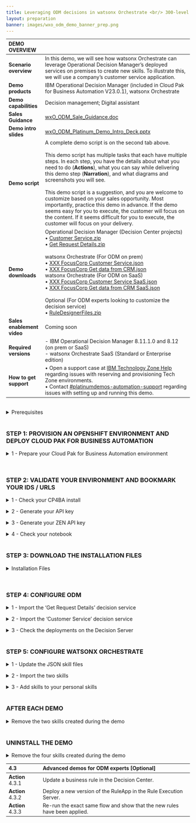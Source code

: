 ```yaml
---
title: Leveraging ODM decisions in watsonx Orchestrate <br/> 300-level live demo
layout: preparation
banner: images/wxo_odm_demo_banner_prep.png
---
```


<span id="place1"></span>

<span id="top"></span>

| **DEMO OVERVIEW** | | 
| :---         | :--- |
| **Scenario overview** | In this demo, we will see how watsonx Orchestrate can leverage Operational Decision Manager’s deployed services on premises to create new skills. To illustrate this, we will use a company’s customer service application. |
| **Demo products** | IBM Operational Decision Manager (included in Cloud Pak for Business Automation V23.0.1), watsonx Orchestrate |
| **Demo capabilities** | Decision management; Digital assistant |
| **Sales Guidance** | <a href="./files/wxO_ODM%20demo%20sales%20guidance%20DRAFT%20V1.docx" target="_blank" rel="noreferrer">wxO_ODM_Sale_Guidance.doc</a> |
| **Demo intro slides** | <a href="./files/wxO_ODM%20Platinum%20Demo%20-%20Intro%20deck%20V2.pptx" target="_blank" rel="noreferrer">wxO_ODM_Platinum_Demo_Intro_Deck.pptx</a> |
| **Demo script** | A complete demo script is on the second tab above. <br/><br/> This demo script has multiple tasks that each have multiple steps. In each step, you have the details about what you need to do (**Actions**), what you can say while delivering this demo step (**Narration**), and what diagrams and screenshots you will see.<br/><br/>This demo script is a suggestion, and you are welcome to customize based on your sales opportunity. Most importantly, practice this demo in advance. If the demo seems easy for you to execute, the customer will focus on the content. If it seems difficult for you to execute, the customer will focus on your delivery. |
| **Demo downloads** | Operational Decision Manager (Decision Center projects) <br/> • <a href="./files/Customer Service.zip" target="_blank" rel="noreferrer">Customer Service.zip</a> <br/> • <a href="./files/Get Request Details.zip" target="_blank" rel="noreferrer">Get Request Details.zip</a> <br/><br/> watsonx Orchestrate (For ODM on prem) <br/> • <a href="./files/XXX%20FocusCorp%20Customer%20Service.json" target="_blank" rel="noreferrer">XXX FocusCorp Customer Service.json</a> <br/> • <a href="./files/XXX%20FocusCorp%20Get%20data%20from%20CRM.json" target="_blank" rel="noreferrer">XXX FocusCorp Get data from CRM.json</a><br/> watsonx Orchestrate (For ODM on SaaS) <br/> • <a href="./files/XXX%20FocusCorp%20Customer%20Service%20SaaS.json" target="_blank" rel="noreferrer">XXX FocusCorp Customer Service SaaS.json</a> <br/> • <a href="./files/XXX%20FocusCorp%20Get%20data%20from%20CRM%20SaaS.json" target="_blank" rel="noreferrer">XXX FocusCorp Get data from CRM SaaS.json</a> <br/><br/> Optional (For ODM experts looking to customize the decision service) <br/> • <a href="./files/RuleDesignerFiles_V5_20231027.zip" target="_blank" rel="noreferrer">RuleDesignerFiles.zip</a> |
| **Sales enablement video** | Coming soon |
| **Required versions** | - IBM Operational Decision Manager 8.11.1.0  and 8.12 (on prem or SaaS)<br> - watsonx Orchestrate SaaS (Standard or Enterprise edition) |
| **How to get support** | • Open a support case at <a href="https://techzone.ibm.com/help" target="_blank" rel="noreferrer">IBM Technology Zone Help</a> regarding issues with reserving and provisioning Tech Zone environments.<br/>• Contact <a href="https://ibm-cloud.slack.com/archives/C0216F39ACU" target="_blank" rel="noreferrer">#platinumdemos-automation-support</a> regarding issues with setting up and running this demo. |

<inline-notification text="You are going to deliver a demo on a watsonx Orchestrate shared environment. watsonx Orchestrate environments are single-tenant. To prevent conflicts and to easily access your different artifacts, you will have to pre-fix or mark some skills and artifact names with your own initials. <br/><br/> In this documentation, we will use ‘<strong>XXX</strong>’. You are asked to use your own 3-letter initials that are not yet used on your watsonx Orchestrate instance. <br/><br/> We are detailing the setup of IBM Operational Decision Manager (ODM) using a TechZone pre-configured VMWare image powered by PackInstaller. However, compatible ODM on SaaS configuration files are provided. <br/> Note: You will have to ask your SaaS administrator for a userID/Password to connect the watsonx Orchestrate application to your Rule Execution Server instance."></inline-notification>

<br/>

<details markdown="1">

<summary>Prerequisites</summary>

Before starting the installation of this demo, make sure you have been granted **'developer'** access to a watsonx Orchestrate SaaS environment: <br/><br/>
• IBM Tech Sales: Contact your local geo tech sales leader to be invited to the dedicated watsonx Orchestrate instances <br/>
• Business Partners: Contact your local IBM Ecosystem representative<br/><br/>
It is also required that you have a text editor that's able to edit JSON files. In this documentation, we will use Microsoft™ Visual Studio Code.

<br/>

**[Go to top](#top)**

<br/><br/>

</details>

<br/>

### **STEP 1: PROVISION AN OPENSHIFT ENVIRONMENT AND DEPLOY CLOUD PAK FOR BUSINESS AUTOMATION**

<details markdown="1">

To run this demonstration, you will need an OpenShift environment with Cloud Pak
for Business Automation 23.0.1 installed. We will use IBM Operational Decision
Manager on prem version contained in this installation. Only the Decision
capabilities must be installed from your Cloud Pak for Business Automation.<br/> <inline-notification text="Note: If you want to use your ODM hosted on a SaaS tenant, just contact your SaaS administrator to get a user and password to connect your RES in Basic Authentication. Go directly to Step 3."></inline-notification>

<summary>1 - Prepare your Cloud Pak for Business Automation environment</summary>

1. Visit the <a href="https://techzone.ibm.com/collection/PakInstaller/journey-cloud-pak-for-business-automation" target="_blank" rel="noreferrer">Pak Installer</a> page. <br/><br/>

2. Click the **Cloud Pak for Business Automation 23.0.1 IF001 - VMWare Public (OCP 4.12) (Powered by Pak Installer)** tile. <br/> <img src="images/Prep-1-1-2.png" width="800" /><br/>

3. Select **Reserve now** tile. <br/> <img src="images/Prep-1-1-3.png" width="800" /><br/><br/>

4. Select **Practice / Self-Education** <br/> <img src="images/Prep-1-1-4.png" width="800" /><br/><br/>

5. Enter a **Purpose description** <br/> <img src="images/Prep-1-1-5.png" width="800" /><br/><br/>

6. Select your **Preferred Geography** <br/> <img src="images/Prep-1-1-6.png" width="800" /><br/><br/>

7. Select **decisions** as the **Starter service** <br/> <img src="images/Prep-1-1-7.png" width="800" /><br/><br/>

8. Read and agree to **IBM Technology Zone's Terms and Conditions and End User Security Policies** (1). Click **Submit** (2). <br/> <img src="images/Prep-1-1-8.png" width="800" /><br/><br/>

9. Check that the request was correctly submitted, and wait for the confirmation emails. <br/> <img src="images/Prep-1-1-9.png" width="800" /><br/><br/>

<br/>

**[Go to top](#top)**

<br/><br/>

</details>

<p/>
<br/>

### **STEP 2: VALIDATE YOUR ENVIRONMENT AND BOOKMARK YOUR IDS / URLS**

<details markdown="1">

<summary>1 - Check your CP4BA install</summary>

After 4-5 hours, your Cloud Pak for Business Automation (CP4BA) should be ready. After requesting your CP4BA, you will receive a series of emails from IBM Technology Zone regarding the progress of your request.

1. Check for an email with the subject **Pak Installer – CloudPakInstalled** (1). Add your **Pak Installer Portal URL** (2) into your notebook. <br/> <img src="images/Prep-2-1-1.png" width="800" /><br/>

2. Wait for ODM to be installed. <br/> <inline-notification text="At this stage, it will take around 3-4 hours to have ODM fully installed onto your environment."></inline-notification>

3. Click your **Pak Installer Portal URL**. <br/> <img src="images/Prep-2-1-3.png" width="800" /><br/>

4. Click the **Cloud Pak Console** tab. <br/> <img src="images/Prep-2-1-4.png" width="800" /><br/>

5. Check that the **Decision Console ODM** credentials and URLs are available. <br/> <inline-notification text="If nothing is displayed in this section, you will have to wait a bit more for the installation to be completed."></inline-notification> <img src="images/Prep-2-1-5.png" width="800" /><br/>

6. Add the following information to your notebook: **Decisions Admin Username** and **Decisions Admin Password** (1), **Decision Center URL** (2), **Decision Server Console URL** (3), **Designer URL** (4). <br/> <img src="images/Prep-2-1-6.png" width="800" /><br/>

7. Add the CPD URL of your CP4BA install to your notebook. <br/> <inline-notification text="Copy only the section highlighted in blue. It will be used to configure the discovery service in watsonx Orchestrate."></inline-notification> <img src="images/Prep-2-1-7.png" width="800" /><br/>

<br/>

**[Go to top](#top)**

<br/><br/>

</details>

<p/>

<details markdown="1">

<summary>2 - Generate your API key</summary>

1. Log into the Designer interface using the **Designer URL** from your notebook using **Enterprise LDAP**. <br/> <img src="images/Prep-2-2-1.png" width="800" /><br/>

2. Use the **Admin Username (cp4admin)** credentials (1) from your notebook. Click **Log in** (2). <br/> <img src="images/Prep-2-2-2.png" width="800" /><br/>

3. Right-click on your **avatar** icon (1). Click **Profile and settings** (2). <br/> <img src="images/Prep-2-2-3.png" width="800" /><br/>

4. Click **API key**. <br/> <img src="images/Prep-2-2-4.png" width="800" /><br/>

5. Click **Generate new key**. <br/> <img src="images/Prep-2-2-5.png" width="800" /><br/>

6. Click **Generate**. <br/> <img src="images/Prep-2-2-6.png" width="800" /><br/>

7. Click the **show**<br/> <img src="images/Prep-2-2-7.png" width="800" /><br/>

8. Copy and paste the **API key** into your notebook (1). Click **Close** (2). <br/> <img src="images/Prep-2-2-8.png" width="800" /><br/>

<br/>

**[Go to top](#top)**

<br/><br/>

</details>

<p/>

<details markdown="1">

<summary>3 - Generate your ZEN API key</summary>

1. Open a terminal window. <br/> <img src="images/Prep-2-3-1.png" width="800" /><br/>

2. Type the command: <br/> `echo -n "cp4admin:<your API key>" | base64` <br/> <img src="images/Prep-2-3-2.png" width="800" /><br/>

3. Copy and paste your ZEN API key (in blue) in your notebook using the format '**ZenApiKey + [your generated ZEN API key]**'  <br/> <img src="images/Prep-2-3-3.png" width="800" /><br/>

<br/>

**[Go to top](#top)**

<br/><br/>

</details>

<p/>

<details markdown="1">

<summary>4 - Check your notebook</summary>

At this stage your notbook should contain the following information: <br/><img src="images/Prep-2-4-1.png" width="800" /><br/><inline-notification text="Please note the format of the ZEN API key (highlighted in orange), which you will have to use in the discovery service."></inline-notification> 

<br/>

**[Go to top](#top)**

<br/><br/>

</details>

<br/>

### **STEP 3: DOWNLOAD THE INSTALLATION FILES**

<details markdown="1">

<summary>Installation Files</summary>

Four installation files are required for the setup of this demonstration.<br/><br/>
To set up IBM Operational Decision Manager (ODM): <br/>
• <a href="./files/Customer Service.zip" target="_blank" rel="noreferrer">Customer Service.zip</a> <br/>
• <a href="./files/Get Request Details.zip" target="_blank" rel="noreferrer">Get Request Details.zip</a><br/>
To set up watsonx Orchestrate (ODM on prem): <br/>
• <a href="./files/XXX%20FocusCorp%20Customer%20Service.json" target="_blank" rel="noreferrer">XXX FocusCorp Customer Service.json</a><br/> 
• <a href="./files/XXX%20FocusCorp%20Get%20data%20from%20CRM.json" target="_blank" rel="noreferrer">XXX FocusCorp Get data from CRM.json</a><br/>
To set up watsonx Orchestrate (ODM on SaaS): <br/>
• <a href="./files/XXX%20FocusCorp%20Customer%20Service%20SaaS.json" target="_blank" rel="noreferrer">XXX FocusCorp Customer Service.json</a><br/> 
• <a href="./files/XXX%20FocusCorp%20Get%20data%20from%20CRM%20SaaS.json" target="_blank" rel="noreferrer">XXX FocusCorp Get data from CRM.json</a><br/><br/>

**Customer Service.zip** contains the business rule decision service driving the customer service decisions.<br/> 
**Get Request Details.zip** contains some rules that are used to simulate access to the FocusCorp CRM. These rules are providing the customer and purchase details based on a customer and purchase ID. This service is used to create the ‘FocusCorp get data from CRM’ skill.
The two JSON files are the skills configuration files that are used to make the skill creation faster in watsonx Orchestrate.<br/><br/>
Download the four files corresponding to your configuration on your computer to have them ready to setup ODM and watsonx Orchestrate.

<br/>

**[Go to top](#top)**

<br/><br/>

</details>

<p/>
<br/>

### **STEP 4: CONFIGURE ODM**

<details markdown="1">

<summary>1 - Import the ‘Get Request Details’ decision service</summary>

1. Log in to the **Decision Center** using the URL and credentials from your notebook. <br/> <img src="images/Prep-3-1-1.png" width="800" /><br/>

2. Click the **LIBRARY** tab. <br/> <img src="images/Prep-3-1-2.png" width="800" /><br/>

3. Click the **import** icon. <br/> <img src="images/Prep-3-1-3.png" width="800" /><br/>

4. Click **Choose**. <br/> <img src="images/Prep-3-1-4.png" width="800" /><br/>

5. Navigate to your local folder and select **Get Request Details.zip** (1). Click **Open** (2). <br/> <img src="images/Prep-3-1-5.png" width="800" /><br/>

6. Click **Import**. <br/> <img src="images/Prep-3-1-6.png" width="800" /><br/>

7. Click the **LIBRARY** tab. <br/> <img src="images/Prep-3-1-7.png" width="800" /><br/>

8. Repeat from **Step 3** and import the **Customer Service.zip** file. <br/>

9. Click **Get Request Details**. <br/> <img src="images/Prep-3-1-9.png" width="800" /><br/>

10. Click **main**. <br/> <img src="images/Prep-3-1-10.png" width="800" /><br/>

11. Click the **Deployments** tab. <br/> <img src="images/Prep-3-1-11.png" width="800" /><br/>

12. Click the **Configurations** tab. <br/> <img src="images/Prep-3-1-12.png" width="800" /><br/>

13. Click the **+** icon. <br/> <img src="images/Prep-3-1-13.png" width="800" /><br/>

14. For the **Configuration name**, enter ‘**wxoDeploy**’ (1). For the **RuleApp name**, enter ‘**FocusCorp_GetRequestDetails**’ (2). Click the **Operations** tab (3). <br/> <inline-notification text="Make sure to use the same name and letter case for the RuleApp name."></inline-notification> <img src="images/Prep-3-1-14.png" width="800" /><br/>

15. Select the **FocusCorp_Get_request_details** operation (1). Click the **Targets** tab (2). <br/> <img src="images/Prep-3-1-15.png" width="800" /><br/>

16. Check the **Decision Service Execution** target server (1). Click the **save** icon (2). <br/> <img src="images/Prep-3-1-16.png" width="800" /><br/>

17. Click **Create new version**. <br/> <img src="images/Prep-3-1-17.png" width="800" /><br/>

18. Hover your cursor over the **wxoDeploy** row and click the **deploy** icon. <br/> <img src="images/Prep-3-1-18.png" width="800" /><br/>

19. Click **Deploy**. <br/> <img src="images/Prep-3-1-19.png" width="800" /><br/>

20. Click **OK**. <br/> <img src="images/Prep-3-1-20.png" width="800" /><br/>

21. Wait for the service to be deployed. <br/> <img src="images/Prep-3-1-21.png" width="800" /><br/>

22. Click the **LIBRARY** tab. <br/> <img src="images/Prep-3-1-22.png" width="800" /><br/><inline-notification text="The first decision service is now deployed on the rule execution server. Let’s deploy the ‘Customer Service’ one in the same way."></inline-notification>

<br/>

**[Go to top](#top)**

<br/><br/>

</details>

<p/>

<details markdown="1">

<summary>2 - Import the ‘Customer Service’ decision service</summary>

Let's deploy the decision service driving the ‘Customer Service’ decision of the demo.

For this service, we are going to deploy two different instances with two different operations. One will be used by the finalized 'Customer Service' skill; the other one will be used to show how to create a skill step by step in watsonx Orchestrate. For this second one, you will have to update the RuleApp name with your own ‘XXX’ initials in order to not conflict with some skills that may have already been published by other users of your watsonx Orchestrate tenant.

1. Click the **Customer Service** decision service. <br/> <img src="images/Prep-3-2-1.png" width="800" /><br/>

2. Click the **main**. <br/> <img src="images/Prep-3-2-2.png" width="800" /><br/>

3. Click the **X** to remove the filter on the decision artifacts. <br/> <img src="images/Prep-3-2-3.png" width="800" /><br/>

4. Expand the **Customer Service** folder. <br/> <img src="images/Prep-3-2-4.png" width="800" /><br/>

5. Click **Operations**. <br/> <img src="images/Prep-3-2-5.png" width="800" /><br/>

6. Hover your cursor over the **FC_CustomerService** row and click the **edit** icon. <br/> <img src="images/Prep-3-2-6.png" width="800" /><br/> 

7. Replace the '**XXX**' in the **Ruleset Name** with your own three-letter initials (1). Click the **save** icon (2). <br/> <img src="images/Prep-3-2-7.png" width="800" /><br/> 

8. Click **Create New Version**. <br/> <img src="images/Prep-3-2-8.png" width="800" /><br/> 

9. Click **Deployments**. <br/> <img src="images/Prep-3-2-9.png" width="800" /><br/> 

10. Click **Configurations**. <br/> <img src="images/Prep-3-2-10.png" width="800" /><br/> 

11. Click the **+** button. <br/> <img src="images/Prep-3-2-11.png" width="800" /><br/> 

12. For the **Configuration name**, enter ‘**wxODeploy**’ (1). For the **RuleApp name**, enter ‘**FocusCorp_CustomerService**’ (2). Click the **Operations** tab (3). <br/> <inline-notification text="Make sure to use the same name and letter case for the RuleApp name."></inline-notification> <img src="images/Prep-3-2-12.png" width="800" /><br/>

13. Select the **FocusCorp_CustomerService** operation (1). Click the **Targets** tab (2). <br/> <img src="images/Prep-3-2-13.png" width="800" /><br/> 

14. Select the **Decision Service Execution** target server (1). Click the **save** icon (2). <br/> <img src="images/Prep-3-2-14.png" width="800" /><br/> <inline-notification text="ODM on SaaS users, you can choose the Dev or Prod server. Just make sure to bookmark the corresponding server URL to connect the discovery service later in this documentation."></inline-notification> 

15. Click **Create New Version**. <br/> <img src="images/Prep-3-2-15.png" width="800" /><br/>

16. Repeat from **Step 11** using the following information: <br/><br/> • **Configuration name**: wxoDeployDemo <br/> • **RuleApp name**: FC_CustomerService <br/> • Select the **FC_CustomerService** operation <br/>

17. Hover your cursor over the **wxODeploy** row and click the **deploy** icon. <br/> <img src="images/Prep-3-2-17.png" width="800" /><br/>

18. Click **Deploy**. <br/> <img src="images/Prep-3-2-18.png" width="800" /><br/>

19. Click **OK**. <br/> <img src="images/Prep-3-2-19.png" width="800" /><br/>

20. After the deployment is completed, click **Configurations**. <br/> <img src="images/Prep-3-2-20.png" width="800" /><br/>

21. Repeat from **Step 17** and deploy the **wxODeployDemo** configuration. <br/> <img src="images/Prep-3-2-21.png" width="800" /><br/>
We are done with the Decision Center configuration, let’s now make sure the two decision services are correctly deployed on the Rule Execution Server.<br/>

<br/>

**[Go to top](#top)**

<br/><br/>

</details>

<p/>

<details markdown="1">

<summary>3 - Check the deployments on the Decision Server</summary>

Let’s now make sure the two decision services are correctly deployed on the Rule Execution Server.

1. Open the **Decision Server Console** using the URL from your notebook. <br/>
2. Click the **Explorer** tab. <br/> <img src="images/Prep-3-3-2.png" width="800" /><br/>

3. [Optional] Select the two RuleApps that are not part of the demo (1). Click **Remove** (2). <br/> <inline-notification text="We are removing these two RuleApps to better display the deployed services in the watsonx discovery service."></inline-notification> <img src="images/Prep-3-3-3.png" width="800" /><br/>

4. Click **Confirm**. <br/> <img src="images/Prep-3-3-4.png" width="800" /><br/>

5. Click **FC_CustomerService**. <br/> <img src="images/Prep-3-3-5.png" width="800" /><br/>

6. Make sure the ruleset name has your updated initials (it is '**XXX**' in the screenshot by default). <br/> <img src="images/Prep-3-3-6.png" width="800" /><br/>

<br/>

**[Go to top](#top)**

<br/><br/>

</details>

<br/>

### **STEP 5: CONFIGURE WATSONX ORCHESTRATE**

<details markdown="1">

<summary>1 - Update the JSON skill files</summary>

To quicken the demo setup, we are providing two skill configuration files. In order to avoid conflicts with other watsonx Orchestrate users, we are going to customize these skills with your own three-letter initials.

We are also going to update the server URL with the URL of your own ODM Rule Execution Server.<br/>
<inline-notification text="In the following steps, ODM on SaaS users will edit/use the SaaS versions of the two JSON files."></inline-notification>

1. Open the **XXX FocusCorp Customer Service.json** file with a compatible text editor of your choice. <br/> <img src="images/Prep-4-1-1.png" width="800" /><br/>

2. Replace the **server URL** with the **CMD URL** from your notebook. <br/> <inline-notification text="Replace only the section highlighted in blue."></inline-notification> <img src="images/Prep-4-1-2.png" width="800" /><br/>

3. Replace the two occurrences of ‘**XXX**’ occurrences with your own three-letter initials. <br/> <img src="images/Prep-4-1-3.png" width="800" /><br/>

4. Save the file under a new name containing your own initials. <br/>

5. Repeat from **Step 1** to update the second JSON file (**XXX Focus Corp Get data from CRM.json**). <br/>

<br/>

**[Go to top](#top)**

<br/><br/>

</details>

<p/>

<details markdown="1">

<summary>2 - Import the two skills</summary>

1. Log in to your watsonx Orchestrate instance using your IBM ID credentials. <br/> <img src="images/Prep-4-2-1.png" width="800" /><br/>

2. Click the **menu slider** icon. <br/> <img src="images/Prep-4-2-2.png" width="800" /><br/>

3. Click **Skills**. <br/> <img src="images/Prep-4-2-3.png" width="800" /><br/>

4. Enter your '**XXX**' initials to see the skills that may have been deployed with these same initials. <br/> <inline-notification text="Use other initials if the demo skills have already been deployed with the initials of your choice."></inline-notification> <img src="images/Prep-4-2-4.png" width="800" /><br/>

5. Click **Add skills**. <br/> <img src="images/Prep-4-2-5.png" width="800" /><br/>

6. Click **From files**. <br/> <img src="images/Prep-4-2-6.png" width="800" /><br/>

7. Click **Drag and drop files here or click to upload**. <br/> <img src="images/Prep-4-2-7.png" width="800" /><br/>

8. Select the **XXX FocusCorp Get data from CRM.json** file you previously customized (1). Click **Open** (2). <br/> <img src="images/Prep-4-2-8.png" width="800" /><br/>

9. Click **Next**. <br/> <img src="images/Prep-4-2-9.png" width="800" /><br/>

10. Select the **XXX FocusCorp Get data from CRM** skill (1). Click **Save as draft** (2). <br/> <img src="images/Prep-4-2-10.png" width="800" /><br/>

11. Enter your '**XXX**' initials to search for your skill. <br/> <img src="images/Prep-4-2-11.png" width="800" /><br/>

12. Click the **ellipsis** icon (1). Click **Enhance this skill** (2). <br/> <img src="images/Prep-4-2-12.png" width="800" /><br/>

13. Click **Publish**. <br/> <img src="images/Prep-4-2-13.png" width="800" /><br/>

14. Enter your '**XXX**' initials and check that your skill is correctly published. <br/> <img src="images/Prep-4-2-14.png" width="800" /><br/>

15. Repeat from **Step 5** and import the **XXX FocusCorp Customer Service.json** file. <br/>

16. Click **Home**. <br/> <img src="images/Prep-4-2-16.png" width="800" /><br/>

<br/>

**[Go to top](#top)**

<br/><br/>

</details>

<p/>

<details markdown="1">

<summary>3 - Add skills to your personal skills</summary>

1. Click **Add skills from the catalog**. <br/> <img src="images/Prep-4-3-1.png" width="800" /><br/>

2. Enter your '**XXX**' initials to search for the imported skills in the catalog. <br/> <img src="images/Prep-4-3-2.png" width="800" /><br/>

3. Click the **XXX FocusCorp_Get_Data_From_CRM** skill. <br/> <img src="images/Prep-4-3-3.png" width="800" /><br/>

4. Click **Connect app**. <br/> <img src="images/Prep-4-3-4.png" width="800" /><br/><inline-notification text="For ODM on SaaS users, use the Basic Authentication userID/password provided by your SaaS administrator in the following steps."></inline-notification>

5. Enter your **ZEN API key** from your notebook (1). Click **Connect app** (2) <br/> <img src="images/Prep-4-3-5.png" width="800" /><br/>

6. Click **Add skill +**. <br/> <img src="images/Prep-4-3-6.png" width="800" /><br/>

7. Check that your skill is added. Click **Home**. <br/> <img src="images/Prep-4-3-7.png" width="800" /><br/>

8. Repeat from **Step 1** and add the **XXX FocusCorp Customer Service** skill. <br/>

9. Click the **XXX Focus Corp Get data from CRM** skill to test it. <br/> <img src="images/Prep-4-3-9.png" width="800" /><br/>

10. Enter ‘**CU-001**’ as the **customer ID** (1). Enter ‘**PO-001**’ as the **purchase ID** (2). Click **Apply** (3). <br/> <img src="images/Prep-4-3-10.png" width="800" /><br/>

11. Check that the service returns some values. <br/> <img src="images/Prep-4-3-11.png" width="800" /><br/>

You are now ready to demo!

<br/>

**[Go to top](#top)**

<br/><br/>

</details>

<br/>

### **AFTER EACH DEMO**

<details markdown="1">

<summary>Remove the two skills created during the demo</summary>

After each demo, you must remove the **NEW XXX FC FocusCorp CustomerService** skill you imported using the discovery service, as well as the skill flow created during the demo. <br/> <img src="images/Prep-5-1.png" width="800" /><br/>

1. Click the **menu slider** icon. <br/> <img src="images/Prep-5-1-1.png" width="800" /><br/>

2. Click **Skills**. <br/> <img src="images/Prep-5-1-2.png" width="800" /><br/>

3. Enter your '**XXX**' initials to access your skills. <br/> <img src="images/Prep-5-1-3.png" width="800" /><br/>

4. Look for the skill with the **Composite** skill type. Click its corresponding **ellipsis** icon (1). Click **Delete this skill** (2). <br/> <img src="images/Prep-5-1-4.png" width="800" /><br/>

5. Click **Delete**. <br/> <img src="images/Prep-5-1-5.png" width="800" /><br/>

6. Repeat from **Step 4** and delete the **NEW XXX FC CustomerService** skill. <br/> <img src="images/Prep-5-1-6.png" width="800" /><br/>

7. Click **Home**. <br/> <img src="images/Prep-5-1-7.png" width="800" /><br/>

8. You are now ready to demo again. <br/> <img src="images/Prep-5-1-8.png" width="800" /><br/>

<br/>

**[Go to top](#top)**

<br/><br/>

</details>

<br/>

### **UNINSTALL THE DEMO**

<details markdown="1">

<summary>Remove the four skills created during the demo</summary>

1. Repeat the **AFTER EACH DEMO** steps and remove the four '**XXX FocusCorp**' skills. <br/> <inline-notification text="The composite skill must be removed first."></inline-notification> <img src="images/Prep-6-1-1.png" width="800" /><br/>

2. Enter your '**XXX**' initials and make sure no skills remain. <br/> <img src="images/Prep-6-1-2.png" width="800" /><br/>

<br/>

**[Go to top](#top)**

<br/><br/>

</details>

| **4.3** | **Advanced demos for ODM experts [Optional]** |
| :--- | :--- |
| **Action** &nbsp; 4.3.1 | Update a business rule in the Decision Center. |
| **Action** &nbsp; 4.3.2 | Deploy a new version of the RuleApp in the Rule Execution Server. |
| **Action** &nbsp; 4.3.3 | Re-run the exact same flow and show that the new rules have been applied. |